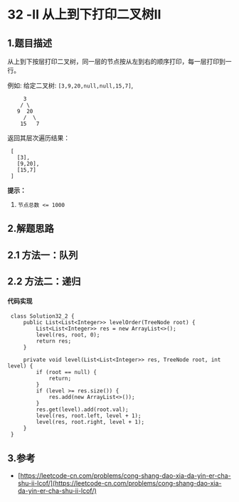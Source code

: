 # 32 -Ⅱ 从上到下打印二叉树Ⅱ

## 1.题目描述

从上到下按层打印二叉树，同一层的节点按从左到右的顺序打印，每一层打印到一行。

例如: 给定二叉树: `[3,9,20,null,null,15,7]`,

```text
     3
    / \
   9  20
     /  \
    15   7
```

返回其层次遍历结果：

```text
 [
   [3],
   [9,20],
   [15,7]
 ]
```

**提示：**

1. `节点总数 <= 1000`

## 2.解题思路

## 2.1 方法一：队列

## 2.2 方法二：递归

#### 代码实现

```text
 class Solution32_2 {
     public List<List<Integer>> levelOrder(TreeNode root) {
         List<List<Integer>> res = new ArrayList<>();
         level(res, root, 0);
         return res;
     }
 ​
     private void level(List<List<Integer>> res, TreeNode root, int level) {
         if (root == null) {
             return;
         }
         if (level >= res.size()) {
             res.add(new ArrayList<>());
         }
         res.get(level).add(root.val);
         level(res, root.left, level + 1);
         level(res, root.right, level + 1);
     }
 }
```

## 3.参考

* [https://leetcode-cn.com/problems/cong-shang-dao-xia-da-yin-er-cha-shu-ii-lcof/](https://leetcode-cn.com/problems/cong-shang-dao-xia-da-yin-er-cha-shu-ii-lcof/)

